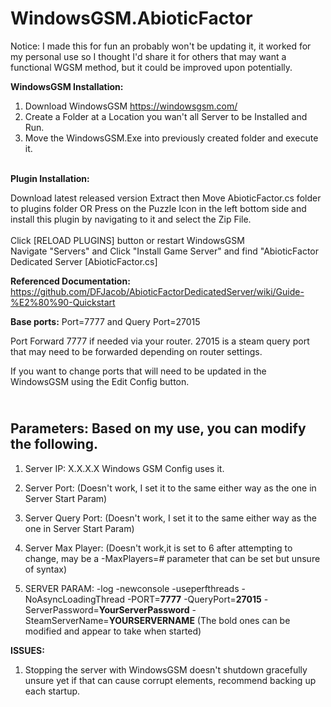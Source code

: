# **WindowsGSM.AbioticFactor**

Notice: I made this for fun an probably won't be updating it, it worked for my personal use so I thought I'd share it for others that may want a functional WGSM method, but it could be improved upon potentially.

 **WindowsGSM Installation:**
1. Download WindowsGSM https://windowsgsm.com/  
2. Create a Folder at a Location you wan't all Server to be Installed and Run. 
3. Move the WindowsGSM.Exe into previously created folder and execute it.

<br> **Plugin Installation:** <br>

Download latest released version
Extract then Move AbioticFactor.cs folder to plugins folder OR Press on the Puzzle Icon in the left bottom side and install this plugin by navigating to it and select the Zip File.<br>
<br> Click [RELOAD PLUGINS] button or restart WindowsGSM
<br>Navigate "Servers" and Click "Install Game Server" and find "AbioticFactor Dedicated Server [AbioticFactor.cs]

**Referenced Documentation:** https://github.com/DFJacob/AbioticFactorDedicatedServer/wiki/Guide-%E2%80%90-Quickstart

**Base ports:**
Port=7777 and Query Port=27015

Port Forward 7777 if needed via your router. 27015 is a steam query port that may need to be forwarded depending on router settings.

If you want to change ports that will need to be updated in the WindowsGSM using the Edit Config button.

 ## <br> **Parameters:**  Based on my use, you can modify the following.
1. Server IP: X.X.X.X Windows GSM  Config uses it.
2. Server Port: (Doesn't work, I set it to the same either way as the one in Server Start Param)
3. Server Query Port: (Doesn't work, I set it to the same either way as the one in Server Start Param)
4. Server Max Player: (Doesn't work,it is set to 6 after attempting to change, may be a -MaxPlayers=# parameter that can be set but unsure of syntax)

5. SERVER PARAM: -log -newconsole -useperfthreads -NoAsyncLoadingThread -PORT=**7777** -QueryPort=**27015** -ServerPassword=**YourServerPassword** -SteamServerName=**YOURSERVERNAME** (The bold ones can be modified and appear to take when started)

**ISSUES:** 
1. Stopping the server with WindowsGSM doesn't shutdown gracefully unsure yet if that can cause corrupt elements, recommend backing up each startup.

